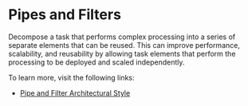 # Pipes and Filters

Decompose a task that performs complex processing into a series of separate elements that can be reused. This can improve performance, scalability, and reusability by allowing task elements that perform the processing to be deployed and scaled independently.

To learn more, visit the following links:

- [Pipe and Filter Architectural Style](https://learn.microsoft.com/en-us/azure/architecture/patterns/pipes-and-filters)